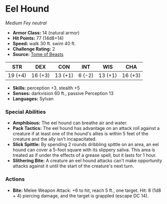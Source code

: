 # Eel Hound

*Medium* *Fey* *neutral*

- **Armor Class:** 14 (natural armor)
- **Hit Points:** 77 (14d8+14)
- **Speed:** walk 30 ft. swim 40 ft.
- **Challenge Rating:** 2
- **Source:** [Tome of Beasts](https://koboldpress.com/kpstore/product/tome-of-beasts-for-5th-edition-print/)

| STR | DEX | CON | INT | WIS | CHA |
| --- | --- | --- | --- | --- | --- |
| 19 (+4) | 16 (+3) | 13 (+1) | 6 (-2) | 13 (+1) | 16 (+3) |

- **Skills:** perception +3, stealth +5
- **Senses:** darkvision 60 ft., passive Perception 13
- **Languages:** Sylvan
### Special Abilities
- **Amphibious:** The eel hound can breathe air and water.
- **Pack Tactics:** The eel hound has advantage on an attack roll against a creature if at least one of the hound's allies is within 5 feet of the creature and the ally isn't incapacitated.
- **Slick Spittle:** By spending 2 rounds dribbling spittle on an area, an eel hound can cover a 5-foot square with its slippery saliva. This area is treated as if under the effects of a grease spell, but it lasts for 1 hour.
- **Slithering Bite:** A creature an eel hound attacks can't make opportunity attacks against it until the start of the creature's next turn.
### Actions
- **Bite:** Melee Weapon Attack: +6 to hit, reach 5 ft., one target. Hit: 8 (1d8 + 4) piercing damage, and the target is grappled (escape DC 14).
